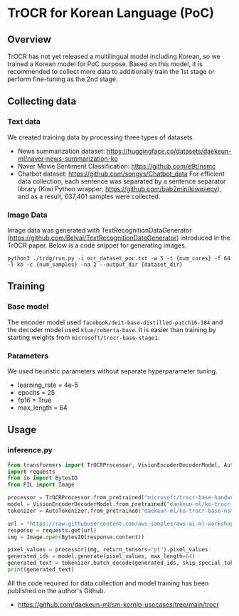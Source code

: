 # TrOCR for Korean Language (PoC)

## Overview

TrOCR has not yet released a multilingual model including Korean, so we trained a Korean model for PoC purpose. Based on this model, it is recommended to collect more data to additionally train the 1st stage or perform fine-tuning as the 2nd stage.

## Collecting data

### Text data
We created training data by processing three types of datasets.
- News summarization dataset: https://huggingface.co/datasets/daekeun-ml/naver-news-summarization-ko
- Naver Movie Sentiment Classification: https://github.com/e9t/nsmc
- Chatbot dataset: https://github.com/songys/Chatbot_data
For efficient data collection, each sentence was separated by a sentence separator library (Kiwi Python wrapper; https://github.com/bab2min/kiwipiepy), and as a result, 637,401 samples were collected.

### Image Data

Image data was generated with TextRecognitionDataGenerator (https://github.com/Belval/TextRecognitionDataGenerator) introduced in the TrOCR paper.
Below is a code snippet for generating images.
```shell
python3 ./trdg/run.py -i ocr_dataset_poc.txt -w 5 -t {num_cores} -f 64 -l ko -c {num_samples} -na 2 --output_dir {dataset_dir}
```

## Training

### Base model
The encoder model used `facebook/deit-base-distilled-patch16-384` and the decoder model used `klue/roberta-base`. It is easier than training by starting weights from `microsoft/trocr-base-stage1`.

### Parameters
We used heuristic parameters without separate hyperparameter tuning.
- learning_rate = 4e-5
- epochs = 25
- fp16 = True
- max_length = 64

## Usage

### inference.py

```python
from transformers import TrOCRProcessor, VisionEncoderDecoderModel, AutoTokenizer
import requests 
from io import BytesIO
from PIL import Image

processor = TrOCRProcessor.from_pretrained("microsoft/trocr-base-handwritten") 
model = VisionEncoderDecoderModel.from_pretrained("daekeun-ml/ko-trocr-base-nsmc-news-chatbot")
tokenizer = AutoTokenizer.from_pretrained("daekeun-ml/ko-trocr-base-nsmc-news-chatbot")

url = "https://raw.githubusercontent.com/aws-samples/aws-ai-ml-workshop-kr/master/sagemaker/sm-kornlp/trocr/sample_imgs/news_1.jpg"
response = requests.get(url)
img = Image.open(BytesIO(response.content))

pixel_values = processor(img, return_tensors="pt").pixel_values 
generated_ids = model.generate(pixel_values, max_length=64)
generated_text = tokenizer.batch_decode(generated_ids, skip_special_tokens=True)[0] 
print(generated_text)
```

All the code required for data collection and model training has been published on the author's Github.
- https://github.com/daekeun-ml/sm-kornlp-usecases/tree/main/trocr
